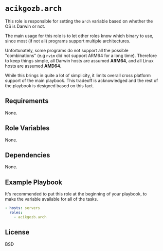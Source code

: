# `acikgozb.arch`

This role is responsible for setting the `arch` variable based on whether the OS is Darwin or not.

The main usage for this role is to let other roles know which binary to use, since most (if not all) programs support multiple architectures.

Unfortunately, some programs do not support all the possible "combinations" (e.g `nvim` did not support ARM64 for a long time).
Therefore to keep things simple, all Darwin hosts are assumed **ARM64**, and all Linux hosts are assumed **AMD64**.

While this brings in quite a lot of simplicity, it limits overall cross platform support of the main playbook.
This tradeoff is acknowledged and the rest of the playbook is designed based on this fact.

## Requirements

None.

## Role Variables

None.

## Dependencies

None.

## Example Playbook

It's recommended to put this role at the beginning of your playbook, to make the variable available for all of the tasks.

```yml
- hosts: servers
  roles:
    - acikgozb.arch
```

## License

BSD
